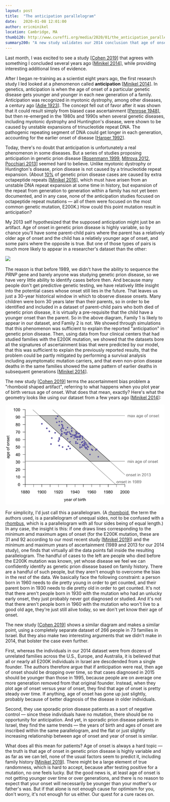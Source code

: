 ```yaml
---
layout: post
title:  "The anticipation parallelogram"
date:   2020-01-08 12:01:00
author: ericminikel
location: Cambridge, MA
thumb120: http://www.cureffi.org/media/2020/01/the_anticipation_parallelogram_thumbnail.png
summary200: "A new study validates our 2014 conclusion that age of onset is not getting younger in genetic prion disease."
---
```


Last month, I was excited to see a study [[Cohen 2019]] that agrees with something I concluded several years ago [[Minikel 2014]], while providing interesting additional lines of evidence.

After I began re-training as a scientist eight years ago, the first research study I led looked at a phenomenon called **anticipation** [[Minikel 2014]]. In genetics, anticipation is when the age of onset of a particular genetic disease gets younger and younger in each new generation of a family. Anticipation was recognized in myotonic dystrophy, among other diseases, a century ago [[Adie 1923]]. The concept fell out of favor after it was shown that it could result simply from biased case ascertainment [[Penrose 1948]], but then re-emerged in the 1980s and 1990s when several genetic diseases, including myotonic dystrophy and Huntington's disease, were shown to be caused by unstable expansions of trinucleotide repeat DNA. The pathogenic repeating segment of DNA could get longer in each generation, accounting for the earlier onset of disease [[Harper 1992]].

Today, there's no doubt that anticipation is unfortunately a real phenomenon in some diseases. But a series of studies proposing anticipation in genetic prion disease [[Rosenmann 1999], [Mitrova 2012], [Pocchiari 2013]] seemed hard to believe. Unlike myotonic dystrophy or Huntington's disease, prion disease is not caused by a trinucleotide repeat expansion. (About [10%](https://github.com/ericminikel/prnp_penetrance/blob/master/supplement/table_s01_surveillance_allele_counts.tsv) of genetic prion disease cases are caused by extra octapeptide repeats [[Minikel 2016]], which must have arisen from an unstable DNA repeat expansion at some time in history, but expansion of the repeat from generation to generation within a family has not yet been documented, and in any case, none of the anticipation studies focused on octapeptide repeat mutations &mdash; all of them were focused on the most common genetic mutation, E200K.) How could this point mutation result in anticipation?

My 2013 self hypothesized that the supposed anticipation might just be an artifact. Age of onset in genetic prion disease is highly variable, so by chance you'll have some parent-child pairs where the parent has a relatively older age of onset and the child has a relatiely younger age of onset, and some pairs where the opposite is true. But one of those types of pairs is much more likely to appear in a researcher's dataset than the other:

![](/media/2014/10/example-of-two-families.png)

The reason is that before 1989, we didn't have the ability to sequence the *PRNP* gene and barely anyone was studying genetic prion disease, so we have very little ability to identify cases before then. And because many people don't get predictive genetic testing, we have relatively little insight into the potential cases whose onset still lies in the future. That leaves us just a 30-year historical window in which to observe disease onsets. Many children were born 30 years later than their parents, so in order to be identified and included in a dataset of parent-child pairs who both died of genetic prion disease, it is virtually a pre-requisite that the child have a younger onset than the parent. So in the above diagram, Family 1 is likely to appear in our dataset, and Family 2 is not. We showed through simulations that this phenomenon was sufficient to explain the reported "anticipation" in genetic prion disease. Then, using data from four clinical centers that had studied families with the E200K mutation, we showed that the datasets bore all the signatures of ascertainment bias that were predicted by our model, that this was sufficient to explain the previously reported results, that the problem could be partly mitigated by performing a survival analysis including asymptomatic mutation carriers, and that even non-prion disease deaths in the same families showed the same pattern of earlier deaths in subsequent generations [[Minikel 2014]].

The new study [[Cohen 2019]] terms the ascertainment bias problem a "rhomboid shaped artifact", referring to what happens when you plot year of birth versus age of onset. What does that mean, exactly? Here's what the geometry looks like using our dataset from a few years ago [[Minikel 2014]]:

![](/media/2020/01/the_anticipation_parallelogram.png)

For simplicity, I'd just call this a parallelogram. (A [rhomboid](https://en.wikipedia.org/wiki/Rhomboid), the term the authors used, is a parallelogram of unequal sides, not to be confused with a [rhombus](https://www.merriam-webster.com/dictionary/rhombus), which is a parallelogram with all four sides being of equal length.) In any case, the insight is this: if one draws lines corresponding to the minimum amd maximum ages of onset (for the E200K mutation, these are 31 and 92 according to our most recent study [[Minikel 2019]]) and the minimum and maximum years of ascertainment (1989 and 2013 for our 2014 study), one finds that virtually all the data points fall inside the resulting parallelogram. The handful of cases to the left are people who died before the E200K mutation was known, yet whose disease we feel we can confidently identify as genetic prion disease based on family history. There are a handful of such people, but they aren't enough to overcome the bias in the rest of the data. We basically face the following constraint: a person born in 1960 needs to die pretty young in order to get counted, and their parent born in 1930 needs to die pretty old in order to get counted. It's not that there aren't people born in 1930 with the mutation who had an unlucky early onset, they just probably never got diagnosed or studied. And it's not that there aren't people born in 1960 with the mutation who won't live to a good old age, they're just still alive today, so we don't yet know their age of onset.

The new study [[Cohen 2019]] shows a similar diagram and makes a similar point, using a completely separate dataset of 266 people in 73 families in Israel. But they also make two interesting arguments that we didn't make in 2014, that bolster the case even further.

First, whereas the individuals in our 2014 dataset were from dozens of unrelated families across the U.S., Europe, and Australia, it is believed that all or nearly all E200K individuals in Israel are descdended from a single founder. The authors therefore argue that if anticipation were real, then age of onset should be dropping over time, so that cases diagnosed in 2015 should be younger than those in 1995, because people are on average one more generation removed from that original founder. Instead, when they plot age of onset versus year of onset, they find that age of onset is pretty steady over time. If anything, age of onset has gone up just slightly, probably because of better diagnosis of the disease in older individuals.

Second, they use sporadic prion disease patients as a sort of negative control &mdash; since these individuals have no mutation, there should be no opportunity for anticipation. And yet, in sporadic prion disease patients in Israel, they find the same trends &mdash; the years of birth and ages of onset are inscribed within the same parallelogram, and the flat or just slightly increasing relationship between age of onset and year of onset is similar.

What does all this mean for patients? Age of onset is always a hard topic &mdash; the truth is that age of onset in genetic prion disease is highly variable and as far as we can tell, none of the usual factors seem to predict it, including family history [[Minikel 2019]]. There might be a large element of true randomness, which is hard to accept, because after testing positive for a mutation, no one feels lucky. But the good news is, at least age of onset is not getting younger over time or over generations, and there is no reason to expect that your onset will necessarily be younger than your mother's or father's was. But if that alone is not enough cause for optimism for you, don't worry, it's not enough for us either. Our quest for a cure races on.

[Adie 1923]: https://journals.sagepub.com/doi/pdf/10.1177/003591572301600909 "Adie WJ. Dystrophia Myotonica (Myotonia Atrophica), an Heredo-familial Disease with Cataract. Proc R Soc Med. 1923;16(Neurol Sect):36-44. PubMed PMID: 19983066; PubMed Central PMCID: PMC2103555."

[Penrose 1948]: http://www.ncbi.nlm.nih.gov/pubmed/18863976 "PENROSE LS. The problem of anticipation in pedigrees of dystrophia myotonica.  Ann Eugen. 1948 Apr;14(2):125-32. PubMed PMID: 18863976."

[Harper 1992]: https://www.ncbi.nlm.nih.gov/pubmed/1609789 "Harper PS, Harley HG, Reardon W, Shaw DJ. Anticipation in myotonic dystrophy:  new light on an old problem. Am J Hum Genet. 1992 Jul;51(1):10-6. Erratum in: Am  J Hum Genet 1992 Oct;51(4):942. PubMed PMID: 1609789; PubMed Central PMCID: PMC1682874."

[Rosenmann 1999]: http://www.ncbi.nlm.nih.gov/pubmed/10522892 "Rosenmann H, Kahana E, Korczyn AD, Kahana I, Chapman J, Gabizon R. Preliminary evidence for anticipation in genetic E200K Creutzfeldt-Jakob disease. Neurology.  1999 Oct 12;53(6):1328-9. PubMed PMID: 10522892."

[Mitrova 2012]: http://web.archive.org/web/20140805095200/http://www.cjdfoundation.org/shared/cjdfoundation/files/webfm/admin/2012-conference/Eva-Mitrova.pdf "Mitrova, E. (2012). The role of anticipation in the incidence of CJD with the mutation E200K. Presented at the CJD Family Foundation Conference, Washington, D.C., July 14, 2012."

[Pocchiari 2013]: http://www.ncbi.nlm.nih.gov/pubmed/23565236 "Pocchiari M, Poleggi A, Puopolo M, D'Alessandro M, Tiple D, Ladogana A. Age at Death of Creutzfeldt-Jakob disease in subsequent family generation carrying the E200K mutation of the prion protein gene. PLoS One. 2013;8(4):e60376. doi: 10.1371/journal.pone.0060376. Epub 2013 Apr 2. PubMed PMID: 23565236; PubMed Central PMCID: PMC3614945."

[Minikel 2014]: https://www.ncbi.nlm.nih.gov/pubmed/25279981 "Minikel EV, Zerr I, Collins SJ, Ponto C, Boyd A, Klug G, Karch A, Kenny J, Collinge J, Takada LT, Forner S, Fong JC, Mead S, Geschwind MD. Ascertainment bias causes false signal of anticipation in genetic prion disease. Am J Hum Genet. 2014 Oct 2;95(4):371-82. doi: 10.1016/j.ajhg.2014.09.003. PubMed PMID: 25279981; PubMed Central PMCID: PMC4185115."

[Minikel 2016]: https://www.ncbi.nlm.nih.gov/pubmed/26791950 "Minikel EV, Vallabh SM, Lek M, Estrada K, Samocha KE, Sathirapongsasuti JF, McLean CY, Tung JY, Yu LP, Gambetti P, Blevins J, Zhang S, Cohen Y, Chen W, Yamada M, Hamaguchi T, Sanjo N, Mizusawa H, Nakamura Y, Kitamoto T, Collins SJ, Boyd A, Will RG, Knight R, Ponto C, Zerr I, Kraus TF, Eigenbrod S, Giese A, Calero M, de Pedro-Cuesta J, Haïk S, Laplanche JL, Bouaziz-Amar E, Brandel JP, Capellari S, Parchi P, Poleggi A, Ladogana A, O'Donnell-Luria AH, Karczewski KJ,  Marshall JL, Boehnke M, Laakso M, Mohlke KL, Kähler A, Chambert K, McCarroll S, Sullivan PF, Hultman CM, Purcell SM, Sklar P, van der Lee SJ, Rozemuller A, Jansen C, Hofman A, Kraaij R, van Rooij JG, Ikram MA, Uitterlinden AG, van Duijn  CM; Exome Aggregation Consortium (ExAC), Daly MJ, MacArthur DG. Quantifying prion disease penetrance using large population control cohorts. Sci Transl Med. 2016 Jan 20;8(322):322ra9. doi: 10.1126/scitranslmed.aad5169. PubMed PMID: 26791950; PubMed Central PMCID: PMC4774245."

[Minikel 2019]: https://www.ncbi.nlm.nih.gov/pubmed/31171647 "Minikel EV, Vallabh SM, Orseth MC, Brandel JP, Haïk S, Laplanche JL, Zerr I, Parchi P, Capellari S, Safar J, Kenny J, Fong JC, Takada LT, Ponto C, Hermann P,  Knipper T, Stehmann C, Kitamoto T, Ae R, Hamaguchi T, Sanjo N, Tsukamoto T, Mizusawa H, Collins SJ, Chiesa R, Roiter I, de Pedro-Cuesta J, Calero M, Geschwind MD, Yamada M, Nakamura Y, Mead S. Age at onset in genetic prion disease and the design of preventive clinical trials. Neurology. 2019 Jul 9;93(2):e125-e134. doi: 10.1212/WNL.0000000000007745. Epub 2019 Jun 6. PubMed PMID: 31171647; PubMed Central PMCID: PMC6656649."

[Cohen 2019]: https://www.ncbi.nlm.nih.gov/pubmed/31814268 "Cohen OS, Kahana E, Korczyn AD, Ziv-Baran T, Nitsan Z, Appel S, Rosenmann H, Chapman J. Pseudo-anticipation in Creutzfeldt - Jakob disease is Due to a Rhomboid Shaped Artifact. Eur J Neurol. 2019 Dec 8. doi: 10.1111/ene.14138. [Epub ahead of print] PubMed PMID: 31814268."

